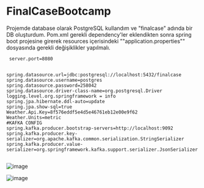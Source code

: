 # FinalCaseBootcamp
Projemde database olarak PostgreSQL kullandım ve "finalcase" adında bir DB oluşturdum. Pom.xml gerekli dependency'ler eklendikten sonra spring boot projesine girerek resources içerisindeki ""application.properties"" dosyasında gerekli değişiklikler yapılmalı.

````
 server.port=8080


spring.datasource.url=jdbc:postgresql://localhost:5432/finalcase
spring.datasource.username=postgres
spring.datasource.password=258042
spring.datasource.driver-class-name=org.postgresql.Driver
logging.level.org.springframework = info
spring.jpa.hibernate.ddl-auto=update
spring.jpa.show-sql=true
Weather.Api.Key=8f576eddf5e4d5e46761eb12e00e9f62
Weather.Units=metric
#KAFKA CONFIG
spring.kafka.producer.bootstrap-servers=http://localhost:9092
spring.kafka.producer.key-serializer=org.apache.kafka.common.serialization.StringSerializer
spring.kafka.producer.value-serializer=org.springframework.kafka.support.serializer.JsonSerializer 
   
````



![image](https://github.com/oguzhnkurt/FinalCaseBootcamp/assets/73943292/75563361-71e8-4bb0-9964-feea30771147)

![image](https://github.com/oguzhnkurt/FinalCaseBootcamp/assets/73943292/0c45ae34-73ef-47f7-b18e-6ac3eb8aae58)
